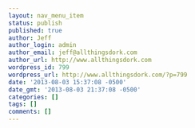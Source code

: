 ```yaml
---
layout: nav_menu_item
status: publish
published: true
author: Jeff
author_login: admin
author_email: jeff@allthingsdork.com
author_url: http://www.allthingsdork.com
wordpress_id: 799
wordpress_url: http://www.allthingsdork.com/?p=799
date: '2013-08-03 15:37:08 -0500'
date_gmt: '2013-08-03 21:37:08 -0500'
categories: []
tags: []
comments: []
---
```


